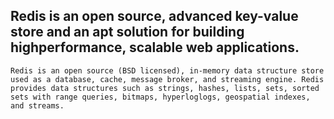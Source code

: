 ## Redis is an open source, advanced key-value store and an apt solution for building highperformance, scalable web applications.

`Redis is an open source (BSD licensed), in-memory data structure store used as a database, cache, message broker, and streaming engine. Redis provides data structures such as strings, hashes, lists, sets, sorted sets with range queries, bitmaps, hyperloglogs, geospatial indexes, and streams.`